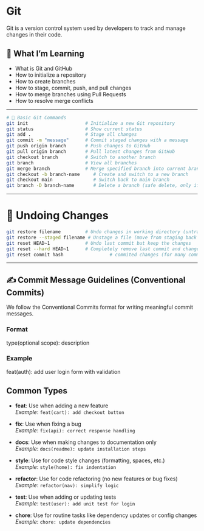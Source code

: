 # Git 

Git is a version control system used by developers to track and manage changes in their code.

## 📘 What I’m Learning

- What is Git and GitHub
- How to initialize a repository
- How to create branches
- How to stage, commit, push, and pull changes
- How to merge branches using Pull Requests
- How to resolve merge conflicts

---

```bash
# 🔰 Basic Git Commands
git init                     # Initialize a new Git repository
git status                   # Show current status
git add .                    # Stage all changes
git commit -m "message"      # Commit staged changes with a message
git push origin branch       # Push changes to GitHub
git pull origin branch       # Pull latest changes from GitHub
git checkout branch          # Switch to another branch
git branch                   # View all branches
git merge branch             # Merge specified branch into current branch
git checkout -b branch-name     # Create and switch to a new branch
git checkout main               # Switch back to main branch
git branch -D branch-name       # Delete a branch (safe delete, only if merged)
```
---

# 🔄 Undoing Changes

```bash
git restore filename         # Undo changes in working directory (untracked or modified)
git restore --staged filename # Unstage a file (move from staging back to working dir)
git reset HEAD~1             # Undo last commit but keep the changes
git reset --hard HEAD~1      # Completely remove last commit and changes (⚠️ irreversible)
git reset commit hash                 # commited changes (for many commits)
```

---

## ✍️ Commit Message Guidelines (Conventional Commits)
We follow the Conventional Commits format for writing meaningful commit messages.

###  Format

type(optional scope): description

### Example 

feat(auth): add user login form with validation

## Common Types

- **feat**: Use when adding a new feature  
  _Example_: `feat(cart): add checkout button`

- **fix**: Use when fixing a bug  
  _Example_: `fix(api): correct response handling`

- **docs**: Use when making changes to documentation only  
  _Example_: `docs(readme): update installation steps`

- **style**: Use for code style changes (formatting, spaces, etc.)  
  _Example_: `style(home): fix indentation`

- **refactor**: Use for code refactoring (no new features or bug fixes)  
  _Example_: `refactor(nav): simplify logic`

- **test**: Use when adding or updating tests  
  _Example_: `test(user): add unit test for login`

- **chore**: Use for routine tasks like dependency updates or config changes  
  _Example_: `chore: update dependencies`